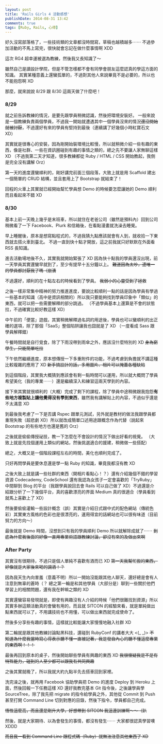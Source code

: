 ```yaml
---
layout: post
title: 'Rails Girls 4 活動感想'
publishDate: 2014-08-31 13:42
comments: true
tags: [Ruby, Rails, 心得]
---
```

好久沒寫部落格了，一些技術類的文章都沒時間寫，草稿也越積越多⋯⋯
不過參加活動的不馬上寫完，很快就會忘記在做什麼事情啊 XDD

這次 RG4 超幸運被選為教練，然後我又長知識了～

雖然自己是讀設計學院，但是不管怎樣都不會有同學會朋友這麼認真的學這方面的知識。
其實某種意義上還蠻孤單的，不過對其他人來說畢竟不是必要的，所以也不能抱怨啊 XD

那麼，就來說說 8/29 跟 8/30 這兩天做了什麼吧！

<!--more-->

### 8/29

就之前告訴教練的情況，是要先跟學員稍微認識，然後把環境安裝好。
一般來說是一個教練負責兩個學員，不過我一開始就遭遇其中一個學員沒來的情況<del>還沒開始就被討厭</del>，不過還好有來的學員有堅持到最後（連續講了好幾個小時紅寶石文 XD）

其實就是很專心的安裝，因為剛開始裝環境比較慢，所以就稍微介紹一些有趣的東西，像是社群、一些在資訊圈碰到有趣的事情之類的，總之先不要讓人家無聊這樣 XD
（不過我第二天才知道，很多教練都從 Ruby / HTML / CSS 開始教起，我倒是完全沒有講解 Orz）

第一天的進度還蠻順利的，剛好講完前面三個段落，大致上就是用 Scaffold 建出一個簡單的 CRUD 結構，並且套用上了 Bootstrap 就結束了！

回程的火車上其實就已經開始幫忙學員想 Demo 的時候要怎麼讓她的 Demo 順利而且看起來不錯 XD

### 8/30

基本上前一天晚上幾乎是末班車，所以就住在老爸公司（雖然是預料內）回到公司稍微看了一下 Facebook、Plurk 和信箱後，在看點漫畫就洗澡去睡覺。

早上睡醒後，原本是想寫點程式的，不過我猜九點應該就會有人到，就收拾一下東西就去搭火車到臺北。
不過一直到快十點才開放，這之前我就只好默默在外面看 RSS 長知識。

進去活動場地後不久，其實我就開始緊張了 XD
因為快十點我的學員還沒出現，前一天學員其實還蠻早就到了，至少有提早十五分鐘以上。
<del>難道因為太吵，連唯一的學員都討厭我了嗎（崩潰</del>

不過還好，順利的在十點左右的時候看到了學員。
<del>我弱小的心靈受到了拯救</del>

之後一樣非常集中精神的努力推進進度，要說比較順利一點的話是因為學員有學過一些基本的知識（高中是資訊相關的）所以我只要能夠找到學員印象中「類似」的東西，就可以把一些需要解釋的部分跳過。
（不過學員基本上還算是不會的狀態拉，不過確實比較好教這樣 XD）

中午前的「便當」遊戲，其實稍微解釋過名詞的用途後，學員也可以蠻順利的出正確的選項，除了那個「SaaS」整個陷阱讓我也囧就是了 XD （一度看成 Sass 跟學員解釋錯）

午餐時間就是自行覓食，除了下雨沒帶到雨傘之外，應該沒什麼特別的 XD
<del>身為窮學生，只能簡單吃拉</del>

下午依然繼續進度，原本想傳授一下多重附件的功能，不過考慮到負擔就不講這種比較複雜的應用了 XD
<del>新手搞設計的話，多用圖片、相片可以掩蓋各種缺陷</del>

到這個階段，其實我大概猜到應該會有剩一點時間可以運用，所以就大概問了學員希望美化（我的專業⋯⋯）還是繼續深入和練習這兩天學到的內容。

接下來其實就很順利的（大概）完成了剩下的課程，除了學員中途稍微跟我抱怨**有些地方複製貼上讓他覺得沒有學到東西**，雖然我有講解貼上的內容，不過似乎還是不太滿意 XD

到最後我考慮了一下是否講 Rspec 跟單元測試，另外就是教材的做法我跟學員都重現失敗（超悲劇 XD）所以就改成簡單口述用途跟概念作為代替（說起來 Bootstrap 的有些地方也還是舊的 Orz）

之後就是偷偷傳授祕技，教一下怎麼在不會設計的情況下做出好看的視覺。
（大致上就是先找個運用上類似的網站，然後挑選適合的援建，稍微做一些搭配）

總之，大概又是一個階段課程左右的時間，美化也順利完成了。

只好再問學員是要休息還是學一點 Ruby 的知識，畢竟我都沒有教 XD

之後大致上就是講一些社群的東西（開相片看點心！？）還有介紹幾個不錯的學習資源 Codecademy, CodeSchool 還有我認為女孩子一定會喜歡的「TryRuby」中間聊到 Blog 的平台（我跟學員說回去會 Rails 可以自己做了 XD）不過還是介紹跟分析了一下幾個平台，真的喜歡漂亮的界面 Medium 真的很適合（學員看到就馬上喜歡上了 XD）

然後要偷偷灌輸一些設計概念（誤）其實是介紹日式跟中式的配色網站（傳統色彩）其實東方風格的色彩也是很漂亮的，運用得宜的話網站也可以很有味道（目前努力的方向～）

最後就是 Demo 時間，沒想到只有我的學員順利 Demo 所以就解除成就了⋯⋯
<del>到底為什麼我後面的好像一直用專業術語跟教練討論，卻沒有來的及做出來啊</del>

### After Party

其實沒有很期待，不過只是個人單純不喜歡有酒而已 XD
<del>第一天我幫忙搬的東西，好像就是大家後來喝的調酒！？</del>

因為我天生內向害羞（意義不明）所以一開始沒能跟其他人聊天，還好總是會有人注意到無辜的蒼時（？
總之第一輪是和其他學員（大部分是）聊到一些關於他們學習上的相關問題，還有我在幹嘛之類的 XD

其實還蠻容易發現就是，即使有興趣沒有人介紹的時候「他們很難找到資源」所以其實多辦這類活動真的會蠻有用的，而且就 SITCON 的經驗來看，就是單純做出點東西就可以了，不用講技術也不用懂，可以做出東西就完成使命了。

然後多分享些有趣的事情，這樣就比較能讓大家慢慢地融入社群 XD

第二輪就是跟其他教練討論點黑科技，還碰到 RubyConf 的講者大大 <(_ _)>
<del>不知道為什麼我當時寫心得表示聽不懂一直被記著，我是發自內心的聽不懂這麼專業的東西啊！！！</del>

最後再回到原本的桌子，然後開始聊些學員有興趣的東西 XD
<del>我很懷疑我是不是有特殊能力，碰到的人至少都可以跟我有共同興趣</del>

之後其實就晚了，所以我就大約九點半先去搭車回到家裡。

洗完澡之後，就再用 Facebook 協助學員把 Demo 的進度 Deploy 到 Heroku 上面，然後回報一下任務這樣 XD
還好我教完基本 Git 指令後，之後讓學員學 SourceTree，除了我先把 migrate 的指令給學員之外，其他從 Commit 到 Push 甚至打開 Command Line 切到對應的目錄，然後下指令，學員都自己完成。

<del>悟性這麼高，而且還是剛升大學，好想帶到 SITCON 我這邊訓練啊～～（趴</del>

然後，就是大家期待、以為會發生的事情，都沒有發生⋯⋯
大家都很認真學習噢 XDDD

<del>而且我一看到 Command Line 跟程式碼（Ruby）就無法注意其他東西了 XD</del>
